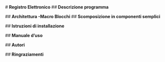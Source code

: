 #<b> Registro Elettronico </b>
##<b> Descrizione programma </b>

##<b> Architettura </b>
<b> -Macro Blocchi </b>
##<b> Scomposizione in componenti semplici </b>

##<b> Istruzioni di installazione </b>

##<b> Manuale d’uso </b>

##<b> Autori </b>

##<b> Ringraziamenti </b>
